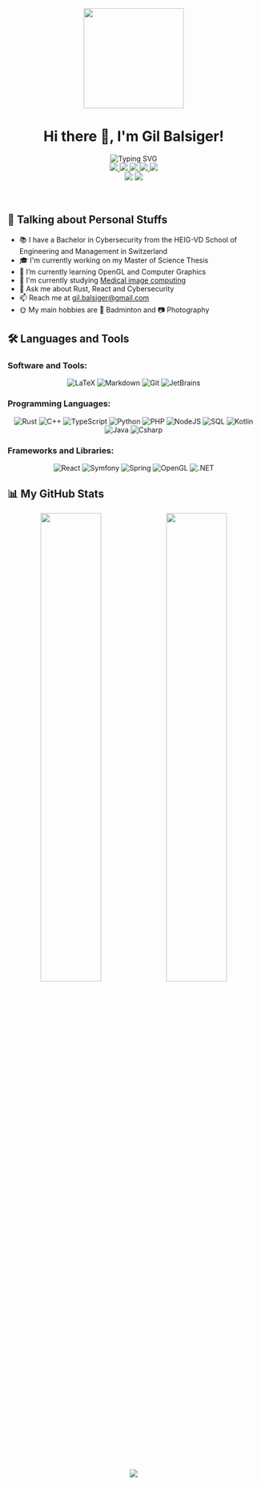 <div align="center">
  <img src="https://i.giphy.com/media/R03zWv5p1oNSQd91EP/giphy.webp" width="200"/>
  <h1 align="center">Hi there 👋, I'm Gil Balsiger!</h1>
  <img src="https://readme-typing-svg.herokuapp.com?font=Montserrat&pause=1000&color=C9D1D9&center=true&width=500&lines=I'm+a+High+School+computer+science+student;Computer+graphics+enthousiast;Full+Stack+Developer;Love+learning+new+things" alt="Typing SVG" />
  <div>
    <a href="https://www.linkedin.com/in/gil-balsiger" target="_blank">
      <img src="https://img.shields.io/badge/LinkedIn-0A66C2?style=for-the-badge&logo=linkedin&logoColor=white" />
    </a>
    <a href="https://twitter.com/gil_balsiger" target="_blank">
      <img src="https://img.shields.io/badge/Twitter-1DA1F2?style=for-the-badge&logo=twitter&logoColor=white" />
    </a>
    <a href="https://www.instagram.com/gilbalsiger" target="_blank">
      <img src="https://img.shields.io/badge/Instagram-E4405F?style=for-the-badge&logo=instagram&logoColor=white" />
    </a>
    <a href="https://gitlab.com/balsigergil" target="_blank">
      <img src="https://img.shields.io/badge/GitLab-FC6D26?style=for-the-badge&logo=gitlab&logoColor=white" />
    </a>
    <a href="https://stackoverflow.com/users/12774145/gil-balsiger" target="_blank">
      <img src="https://img.shields.io/badge/Stack Overflow-F58025?style=for-the-badge&logo=stackoverflow&logoColor=white" />
    </a>
  </div>
  <div>
    <img src="https://komarev.com/ghpvc/?username=balsigergil&style=for-the-badge" />
    <img src="https://img.shields.io/github/followers/balsigergil?label=Followers&style=for-the-badge" />
  </div>
</div>

<br/>
<br/>

## 💫 Talking about Personal Stuffs

- 📚 I have a Bachelor in Cybersecurity from the HEIG-VD School of Engineering and Management in Switzerland
- 🎓 I'm currently working on my Master of Science Thesis
- 🌱 I’m currently learning OpenGL and Computer Graphics
- 🏫 I'm currently studying [Medical image computing](https://en.wikipedia.org/wiki/Medical_image_computing)
- 💬 Ask me about Rust, React and Cybersecurity
- 📫 Reach me at gil.balsiger@gmail.com
- 🌞 My main hobbies are 🏸 Badminton and 📷 Photography

## 🛠️ Languages and Tools

### Software and Tools:

<div align="center">

  ![LaTeX](https://img.shields.io/badge/latex-008080.svg?style=for-the-badge&logo=latex&logoColor=white)
  ![Markdown](https://img.shields.io/badge/markdown-000000.svg?style=for-the-badge&logo=markdown&logoColor=white)
  ![Git](https://img.shields.io/badge/git-F44D27.svg?style=for-the-badge&logo=git&logoColor=white)
  ![JetBrains](https://img.shields.io/badge/JetBrains-000000.svg?style=for-the-badge&logo=jetbrains&logoColor=white)

</div>

### Programming Languages:

<div align="center">
  
  ![Rust](https://img.shields.io/badge/rust-F74C00.svg?style=for-the-badge&logo=rust&logoColor=white)
  ![C++](https://img.shields.io/badge/C++-00599C.svg?style=for-the-badge&logo=cplusplus&logoColor=white)
  ![TypeScript](https://img.shields.io/badge/typescript-3178C6.svg?style=for-the-badge&logo=typescript&logoColor=white)
  ![Python](https://img.shields.io/badge/python-3776AB.svg?style=for-the-badge&logo=python&logoColor=white)
  ![PHP](https://img.shields.io/badge/php-777BB4.svg?style=for-the-badge&logo=php&logoColor=white)
  ![NodeJS](https://img.shields.io/badge/nodejs-339933.svg?style=for-the-badge&logo=nodedotjs&logoColor=white)
  ![SQL](https://img.shields.io/badge/sql-4479A1.svg?style=for-the-badge&logo=mysql&logoColor=white)
  ![Kotlin](https://img.shields.io/badge/kotlin-7F52FF.svg?style=for-the-badge&logo=kotlin&logoColor=white)
  ![Java](https://img.shields.io/badge/java-E11F21.svg?style=for-the-badge&logo=openjdk&logoColor=white)
  ![Csharp](https://img.shields.io/badge/csharp-239120.svg?style=for-the-badge&logo=csharp&logoColor=white)
  
</div>

### Frameworks and Libraries:

<div align="center">
  
  ![React](https://img.shields.io/badge/react-61DAFB.svg?style=for-the-badge&logo=react&logoColor=black)
  ![Symfony](https://img.shields.io/badge/symfony-black.svg?style=for-the-badge&logo=symfony&logoColor=white)
  ![Spring](https://img.shields.io/badge/spring-6CB52D.svg?style=for-the-badge&logo=spring&logoColor=white)
  ![OpenGL](https://img.shields.io/badge/opengl-5586A4.svg?style=for-the-badge&logo=opengl&logoColor=white)
  ![.NET](https://img.shields.io/badge/.NET-512BD4.svg?style=for-the-badge&logo=dotnet&logoColor=white)
  
</div>
  
## 📊 My GitHub Stats

<div align="center">
  <img width="49%" src="https://github-readme-stats.vercel.app/api?username=balsigergil&show_icons=true&include_all_commits=true&count_private=true&theme=dark" />
  <img width="49%" src="https://github-readme-streak-stats.herokuapp.com/?user=balsigergil&theme=dark" />
  <img src="https://github-readme-stats.vercel.app/api/top-langs/?username=balsigergil&langs_count=8&layout=compact&theme=dark?hide=csharp,hlsl,shaderlab" />
</div>
